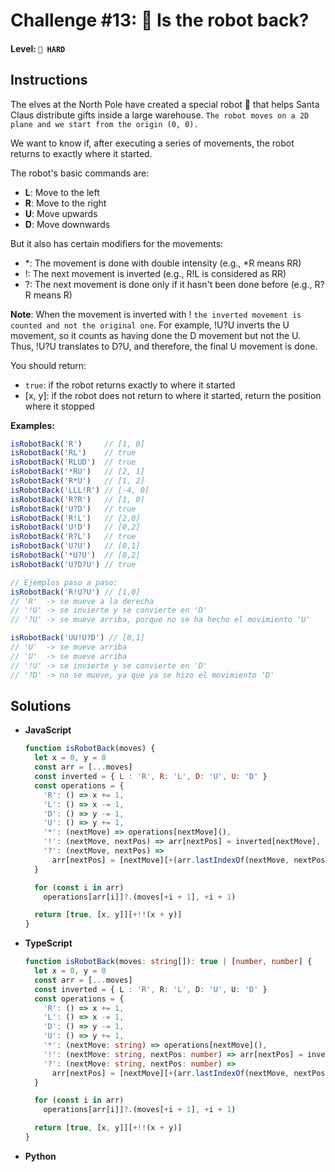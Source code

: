 # Challenge #13: 🤖 Is the robot back?

#### Level: `🔴 HARD`

## Instructions

The elves at the North Pole have created a special robot 🤖 that helps Santa Claus distribute gifts inside a large warehouse. `The robot moves on a 2D plane and we start from the origin (0, 0).`

We want to know if, after executing a series of movements, the robot returns to exactly where it started.

The robot's basic commands are:

- **L**: Move to the left
- **R**: Move to the right
- **U**: Move upwards
- **D**: Move downwards

But it also has certain modifiers for the movements:

- *: The movement is done with double intensity (e.g., *R means RR)
- !: The next movement is inverted (e.g., R!L is considered as RR)
- ?: The next movement is done only if it hasn't been done before (e.g., R?R means R)

**Note**: When the movement is inverted with ! `the inverted movement is counted and not the original one`. For example, !U?U inverts the U movement, so it counts as having done the D movement but not the U. Thus, !U?U translates to D?U, and therefore, the final U movement is done.

You should return:

- `true`: if the robot returns exactly to where it started
- [x, y]: if the robot does not return to where it started, return the position where it stopped

**Examples:**

```js
isRobotBack('R')     // [1, 0]
isRobotBack('RL')    // true
isRobotBack('RLUD')  // true
isRobotBack('*RU')   // [2, 1]
isRobotBack('R*U')   // [1, 2]
isRobotBack('LLL!R') // [-4, 0]
isRobotBack('R?R')   // [1, 0]
isRobotBack('U?D')   // true
isRobotBack('R!L')   // [2,0]
isRobotBack('U!D')   // [0,2]
isRobotBack('R?L')   // true
isRobotBack('U?U')   // [0,1]
isRobotBack('*U?U')  // [0,2]
isRobotBack('U?D?U') // true

// Ejemplos paso a paso:
isRobotBack('R!U?U') // [1,0]
// 'R'  -> se mueve a la derecha 
// '!U' -> se invierte y se convierte en 'D'
// '?U' -> se mueve arriba, porque no se ha hecho el movimiento 'U'

isRobotBack('UU!U?D') // [0,1]
// 'U'  -> se mueve arriba
// 'U'  -> se mueve arriba
// '!U' -> se invierte y se convierte en 'D'
// '?D' -> no se mueve, ya que ya se hizo el movimiento 'D'
```

## Solutions

- **JavaScript**

  ```js
  function isRobotBack(moves) {
    let x = 0, y = 0
    const arr = [...moves]
    const inverted = { L : 'R', R: 'L', D: 'U', U: 'D' }
    const operations = {
      'R': () => x += 1,
      'L': () => x -= 1,
      'D': () => y -= 1,
      'U': () => y += 1,
      '*': (nextMove) => operations[nextMove](),
      '!': (nextMove, nextPos) => arr[nextPos] = inverted[nextMove],
      '?': (nextMove, nextPos) => 
        arr[nextPos] = [nextMove][+(arr.lastIndexOf(nextMove, nextPos - 1) > -1)]
    }

    for (const i in arr)
      operations[arr[i]]?.(moves[+i + 1], +i + 1)

    return [true, [x, y]][+!!(x + y)]
  }
  ```

- **TypeScript**

  ```ts
  function isRobotBack(moves: string[]): true | [number, number] {
    let x = 0, y = 0
    const arr = [...moves]
    const inverted = { L : 'R', R: 'L', D: 'U', U: 'D' }
    const operations = {
      'R': () => x += 1,
      'L': () => x -= 1,
      'D': () => y -= 1,
      'U': () => y += 1,
      '*': (nextMove: string) => operations[nextMove](),
      '!': (nextMove: string, nextPos: number) => arr[nextPos] = inverted[nextMove],
      '?': (nextMove: string, nextPos: number) => 
        arr[nextPos] = [nextMove][+(arr.lastIndexOf(nextMove, nextPos - 1) > -1)]
    }

    for (const i in arr)
      operations[arr[i]]?.(moves[+i + 1], +i + 1)

    return [true, [x, y]][+!!(x + y)]
  }
  ```

- **Python**

  ```py
  ```
